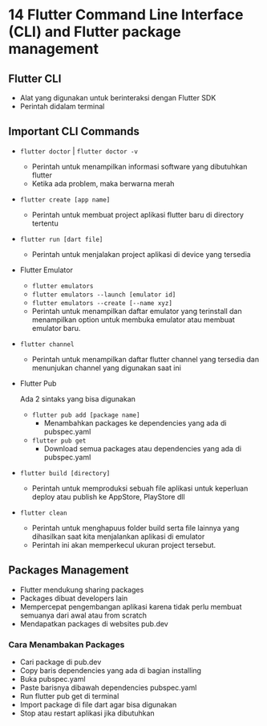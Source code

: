 # 14 Flutter Command Line Interface (CLI) and Flutter package management

## Flutter CLI

- Alat yang digunakan untuk berinteraksi dengan Flutter SDK
- Perintah didalam terminal

## Important CLI Commands

- `flutter doctor` | `flutter doctor -v`
  - Perintah untuk menampilkan informasi software yang dibutuhkan flutter
  - Ketika ada problem, maka berwarna merah

- `flutter create [app name]`
  - Perintah untuk membuat project aplikasi flutter baru di directory tertentu

- `flutter run [dart file]`
  - Perintah untuk menjalakan project aplikasi di device yang tersedia

- Flutter Emulator
  - `flutter emulators`
  - `flutter emulators --launch [emulator id]`
  - `flutter emulators --create [--name xyz]`
  - Perintah untuk menampilkan daftar emulator yang terinstall dan menampilkan option untuk membuka emulator atau membuat emulator baru.

- `flutter channel`
  - Perintah untuk menampilkan daftar flutter channel yang tersedia dan menunjukan channel yang digunakan saat ini

- Flutter Pub
  
  Ada 2 sintaks yang bisa digunakan
  - `flutter pub add [package name]`
    - Menambahkan packages ke dependencies yang ada di pubspec.yaml
  - `flutter pub get`
    - Download semua packages atau dependencies yang ada di pubspec.yaml

- `flutter build [directory]`
  - Perintah untuk memproduksi sebuah file aplikasi untuk keperluan deploy atau publish ke AppStore, PlayStore dll

- `flutter clean`
  - Perintah untuk menghapuus folder build serta file lainnya yang dihasilkan saat kita menjalankan aplikasi di emulator
  - Perintah ini akan memperkecul ukuran project tersebut.

## Packages Management

- Flutter mendukung sharing packages
- Packages dibuat developers lain
- Mempercepat pengembangan aplikasi karena tidak perlu membuat semuanya dari awal atau from scratch
- Mendapatkan packages di websites pub.dev

### Cara Menambakan Packages

- Cari package di pub.dev
- Copy baris dependencies yang ada di bagian installing
- Buka pubspec.yaml
- Paste barisnya dibawah dependencies pubspec.yaml
- Run flutter pub get di terminal
- Import package di file dart agar bisa digunakan
- Stop atau restart aplikasi jika dibutuhkan
